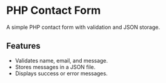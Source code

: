 # PHP Contact Form

A simple PHP contact form with validation and JSON storage.

## Features
- Validates name, email, and message.
- Stores messages in a JSON file.
- Displays success or error messages.
